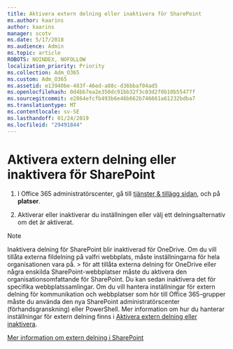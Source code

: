 ```yaml
---
title: Aktivera extern delning eller inaktivera för SharePoint
ms.author: kaarins
author: kaarins
manager: scotv
ms.date: 5/17/2018
ms.audience: Admin
ms.topic: article
ROBOTS: NOINDEX, NOFOLLOW
localization_priority: Priority
ms.collection: Adm_O365
ms.custom: Adm_O365
ms.assetid: e13940be-483f-46ed-a88c-d36bbaf04ad5
ms.openlocfilehash: 0d4bb7ea2e350dc91bb32f3c03d2f0b10b55477f
ms.sourcegitcommit: e2864efcfb493b6e46b662b746661a61232bdba7
ms.translationtype: MT
ms.contentlocale: sv-SE
ms.lasthandoff: 01/24/2019
ms.locfileid: "29491844"
---
```

# <a name="turn-external-sharing-on-or-off-for-sharepoint"></a>Aktivera extern delning eller inaktivera för SharePoint

1. I Office 365 administratörscenter, gå till [tjänster &amp; tillägg sidan](https://portal.office.com/adminportal/home#/Settings/ServicesAndAddIns), och på **platser**.
    
2. Aktiverar eller inaktiverar du inställningen eller välj ett delningsalternativ om det är aktiverat.
    
> [!NOTE]
> Inaktivera delning för SharePoint blir inaktiverad för OneDrive. Om du vill tillåta externa fildelning på valfri webbplats, måste inställningarna för hela organisationen vara på. > för att tillåta externa delning för OneDrive eller några enskilda SharePoint-webbplatser måste du aktivera den organisationsomfattande för SharePoint. Du kan sedan inaktivera det för specifika webbplatssamlingar. Om du vill hantera inställningar för extern delning för kommunikation och webbplatser som hör till Office 365-grupper måste du använda den nya SharePoint administratörscenter (förhandsgranskning) eller PowerShell. Mer information om hur du hanterar inställningar för extern delning finns i [Aktivera extern delning eller inaktivera](https://go.microsoft.com/fwlink/?linkid=866426). 
  
[Mer information om extern delning i SharePoint](https://go.microsoft.com/fwlink/?linkid=734908)
  

